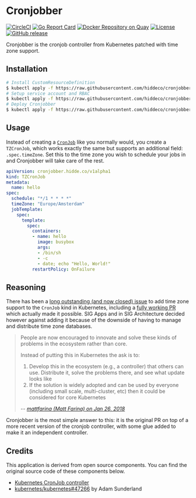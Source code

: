 # Cronjobber

[![CircleCI](https://circleci.com/gh/hiddeco/cronjobber/tree/master.svg?style=shield)](https://circleci.com/gh/hiddeco/cronjobber/tree/master)
[![Go Report Card](https://goreportcard.com/badge/github.com/hiddeco/cronjobber)](https://goreportcard.com/report/github.com/hiddeco/cronjobber)
[![Docker Repository on Quay](https://quay.io/repository/hiddeco/cronjobber/status "Docker Repository on Quay")](https://quay.io/repository/hiddeco/cronjobber)
[![License](https://img.shields.io/github/license/hiddeco/cronjobber.svg)](https://github.com/hiddeco/cronjobber/blob/master/LICENSE)
[![GitHub release](https://img.shields.io/github/release/hiddeco/cronjobber.svg)](https://github.com/hiddeco/cronjobber/releases)

Cronjobber is the cronjob controller from Kubernetes patched with time zone support.

## Installation

```sh
# Install CustomResourceDefinition
$ kubectl apply -f https://raw.githubusercontent.com/hiddeco/cronjobber/master/deploy/crd.yaml
# Setup service account and RBAC
$ kubectl apply -f https://raw.githubusercontent.com/hiddeco/cronjobber/master/deploy/rbac.yaml
# Deploy Cronjobber
$ kubectl apply -f https://raw.githubusercontent.com/hiddeco/cronjobber/master/deploy/deploy.yaml
```

## Usage

Instead of creating a [`CronJob`](https://kubernetes.io/docs/tasks/job/automated-tasks-with-cron-jobs/)
like you normally would, you create a `TZCronJob`, which works exactly
the same but supports an additional field: `.spec.timeZone`. Set this
to the time zone you wish to schedule your jobs in and Cronjobber will
take care of the rest.

```yaml
apiVersion: cronjobber.hidde.co/v1alpha1
kind: TZCronJob
metadata:
  name: hello
spec:
  schedule: "*/1 * * * *"
  timeZone: "Europe/Amsterdam"
  jobTemplate:
    spec:
      template:
        spec:
          containers:
          - name: hello
            image: busybox
            args:
            - /bin/sh
            - -c
            - date; echo "Hello, World!"
          restartPolicy: OnFailure
```

## Reasoning

There has been a [long outstanding (and now closed) issue](https://github.com/kubernetes/kubernetes/issues/47202)
to add time zone support to the `CronJob` kind in Kubernetes, including
a [fully working PR](https://github.com/kubernetes/kubernetes/pull/47266)
which actually made it possible. SIG Apps and in SIG Architecture
decided however against adding it because of the downside of having
to manage and distribute time zone databases.

> People are now encouraged to innovate and solve these kinds of problems in the ecosystem rather than core.
>
> Instead of putting this in Kubernetes the ask is to:
> 1. Develop this in the ecosystem (e.g., a controller) that others can use. Distribute it, solve the problems there, and see what update looks like
> 2. If the solution is widely adopted and can be used by everyone (including small scale, multi-cluster, etc) then it could be considered for core Kubernetes
>
> -- <cite>[mattfarina (Matt Farina) on Jan 26, 2018](https://github.com/kubernetes/kubernetes/issues/47202#issuecomment-360820586)</cite>

Cronjobber is the most simple answer to this: it is the original PR
on top of a more recent version of the cronjob controller, with some
glue added to make it an independent controller.

## Credits

This application is derived from open source components. You can find
the original source code of these components below.

* [Kubernetes CronJob controller](https://github.com/kubernetes/kubernetes/tree/v1.13.3/pkg/controller/cronjob)
* [kubernetes/kubernetes#47266](https://github.com/kubernetes/kubernetes/pull/47266) by Adam Sunderland
